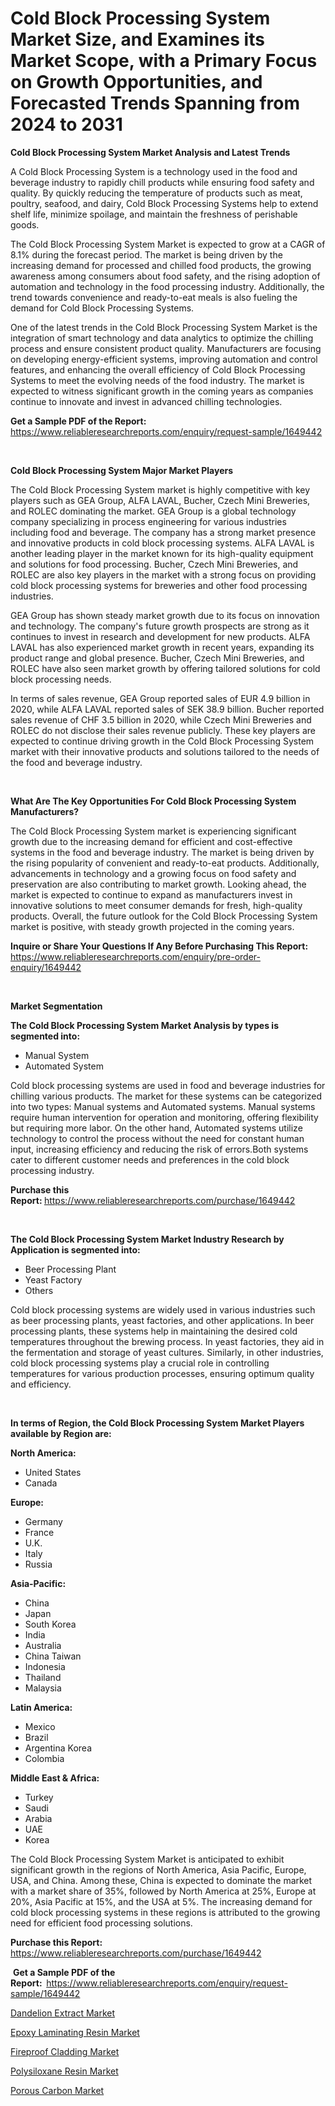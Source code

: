 <p><h1>Cold Block Processing System Market Size, and Examines its Market Scope, with a Primary Focus on Growth Opportunities, and Forecasted Trends Spanning from 2024 to 2031</h1></p><p><strong>Cold Block Processing System Market Analysis and Latest Trends</strong></p>
<p><p>A Cold Block Processing System is a technology used in the food and beverage industry to rapidly chill products while ensuring food safety and quality. By quickly reducing the temperature of products such as meat, poultry, seafood, and dairy, Cold Block Processing Systems help to extend shelf life, minimize spoilage, and maintain the freshness of perishable goods.</p><p>The Cold Block Processing System Market is expected to grow at a CAGR of 8.1% during the forecast period. The market is being driven by the increasing demand for processed and chilled food products, the growing awareness among consumers about food safety, and the rising adoption of automation and technology in the food processing industry. Additionally, the trend towards convenience and ready-to-eat meals is also fueling the demand for Cold Block Processing Systems.</p><p>One of the latest trends in the Cold Block Processing System Market is the integration of smart technology and data analytics to optimize the chilling process and ensure consistent product quality. Manufacturers are focusing on developing energy-efficient systems, improving automation and control features, and enhancing the overall efficiency of Cold Block Processing Systems to meet the evolving needs of the food industry. The market is expected to witness significant growth in the coming years as companies continue to innovate and invest in advanced chilling technologies.</p></p>
<p><strong>Get a Sample PDF of the Report:&nbsp;</strong> <a href="https://www.reliableresearchreports.com/enquiry/request-sample/1649442">https://www.reliableresearchreports.com/enquiry/request-sample/1649442</a></p>
<p>&nbsp;</p>
<p><strong>Cold Block Processing System Major Market Players</strong></p>
<p><p>The Cold Block Processing System market is highly competitive with key players such as GEA Group, ALFA LAVAL, Bucher, Czech Mini Breweries, and ROLEC dominating the market. GEA Group is a global technology company specializing in process engineering for various industries including food and beverage. The company has a strong market presence and innovative products in cold block processing systems. ALFA LAVAL is another leading player in the market known for its high-quality equipment and solutions for food processing. Bucher, Czech Mini Breweries, and ROLEC are also key players in the market with a strong focus on providing cold block processing systems for breweries and other food processing industries.</p><p>GEA Group has shown steady market growth due to its focus on innovation and technology. The company's future growth prospects are strong as it continues to invest in research and development for new products. ALFA LAVAL has also experienced market growth in recent years, expanding its product range and global presence. Bucher, Czech Mini Breweries, and ROLEC have also seen market growth by offering tailored solutions for cold block processing needs.</p><p>In terms of sales revenue, GEA Group reported sales of EUR 4.9 billion in 2020, while ALFA LAVAL reported sales of SEK 38.9 billion. Bucher reported sales revenue of CHF 3.5 billion in 2020, while Czech Mini Breweries and ROLEC do not disclose their sales revenue publicly. These key players are expected to continue driving growth in the Cold Block Processing System market with their innovative products and solutions tailored to the needs of the food and beverage industry.</p></p>
<p>&nbsp;</p>
<p><strong>What Are The Key Opportunities For Cold Block Processing System Manufacturers?</strong></p>
<p><p>The Cold Block Processing System market is experiencing significant growth due to the increasing demand for efficient and cost-effective systems in the food and beverage industry. The market is being driven by the rising popularity of convenient and ready-to-eat products. Additionally, advancements in technology and a growing focus on food safety and preservation are also contributing to market growth. Looking ahead, the market is expected to continue to expand as manufacturers invest in innovative solutions to meet consumer demands for fresh, high-quality products. Overall, the future outlook for the Cold Block Processing System market is positive, with steady growth projected in the coming years.</p></p>
<p><strong>Inquire or Share Your Questions If Any Before Purchasing This Report:</strong> <a href="https://www.reliableresearchreports.com/enquiry/pre-order-enquiry/1649442">https://www.reliableresearchreports.com/enquiry/pre-order-enquiry/1649442</a></p>
<p>&nbsp;</p>
<p><strong>Market Segmentation</strong></p>
<p><strong>The Cold Block Processing System Market Analysis by types is segmented into:</strong></p>
<p><ul><li>Manual System</li><li>Automated System</li></ul></p>
<p><p>Cold block processing systems are used in food and beverage industries for chilling various products. The market for these systems can be categorized into two types: Manual systems and Automated systems. Manual systems require human intervention for operation and monitoring, offering flexibility but requiring more labor. On the other hand, Automated systems utilize technology to control the process without the need for constant human input, increasing efficiency and reducing the risk of errors.Both systems cater to different customer needs and preferences in the cold block processing industry.</p></p>
<p><strong>Purchase this Report:&nbsp;</strong><a href="https://www.reliableresearchreports.com/purchase/1649442">https://www.reliableresearchreports.com/purchase/1649442</a></p>
<p>&nbsp;</p>
<p><strong>The Cold Block Processing System Market Industry Research by Application is segmented into:</strong></p>
<p><ul><li>Beer Processing Plant</li><li>Yeast Factory</li><li>Others</li></ul></p>
<p><p>Cold block processing systems are widely used in various industries such as beer processing plants, yeast factories, and other applications. In beer processing plants, these systems help in maintaining the desired cold temperatures throughout the brewing process. In yeast factories, they aid in the fermentation and storage of yeast cultures. Similarly, in other industries, cold block processing systems play a crucial role in controlling temperatures for various production processes, ensuring optimum quality and efficiency.</p></p>
<p>&nbsp;</p>
<p><strong>In terms of Region, the Cold Block Processing System Market Players available by Region are:</strong></p>
<p>
    <p> <strong> North America: </strong>
        <ul>
            <li>United States</li>
            <li>Canada</li>
        </ul>
        </p> 
    <p> <strong> Europe: </strong>
        <ul>
            <li>Germany</li>
            <li>France</li>
            <li>U.K.</li>
            <li>Italy</li>
            <li>Russia</li>
        </ul>
        </p> 
    <p> <strong> Asia-Pacific: </strong>
        <ul>
            <li>China</li>
            <li>Japan</li>
            <li>South Korea</li>
            <li>India</li>
            <li>Australia</li>
            <li>China Taiwan</li>
            <li>Indonesia</li>
            <li>Thailand</li>
            <li>Malaysia</li>
        </ul>
        </p> 
    <p> <strong> Latin America: </strong>
        <ul>
            <li>Mexico</li>
            <li>Brazil</li>
            <li>Argentina Korea</li>
            <li>Colombia</li>
        </ul>
        </p> 
    <p> <strong> Middle East & Africa: </strong>
        <ul>
            <li>Turkey</li>
            <li>Saudi</li>
            <li>Arabia</li>
            <li>UAE</li>
            <li>Korea</li>
        </ul>
    </p>
    </p>
<p><p>The Cold Block Processing System Market is anticipated to exhibit significant growth in the regions of North America, Asia Pacific, Europe, USA, and China. Among these, China is expected to dominate the market with a market share of 35%, followed by North America at 25%, Europe at 20%, Asia Pacific at 15%, and the USA at 5%. The increasing demand for cold block processing systems in these regions is attributed to the growing need for efficient food processing solutions.</p></p>
<p><strong>Purchase this Report: </strong><a href="https://www.reliableresearchreports.com/purchase/1649442">https://www.reliableresearchreports.com/purchase/1649442</a></p>
<p>&nbsp;<strong>Get a Sample PDF of the Report:&nbsp;&nbsp;</strong><a href="https://www.reliableresearchreports.com/enquiry/request-sample/1649442">https://www.reliableresearchreports.com/enquiry/request-sample/1649442</a></p>
<p><strong></strong></p>
<p><p><a href="https://medium.com/@andrewgarza766/dandelion-extract-market-outlook-industry-overview-and-forecast-2024-to-2031-2d4fb0c7fecd">Dandelion Extract Market</a></p><p><a href="https://medium.com/@nayelibosco/epoxy-laminating-resin-market-trends-forecast-and-competitive-analysis-to-2031-17dae5f6c863">Epoxy Laminating Resin Market</a></p><p><a href="https://medium.com/@nayelibosco/fireproof-cladding-market-competitive-analysis-market-trends-and-forecast-to-2031-c3f7873e4c13">Fireproof Cladding Market</a></p><p><a href="https://medium.com/@adahhagenes4545/polysiloxane-resin-nbsp-market-focuses-on-market-share-size-and-projected-forecast-till-2031-362f4758e247">Polysiloxane Resin Market</a></p><p><a href="https://medium.com/@adahhagenes4545/porous-carbon-market-trends-and-market-analysis-forecasted-for-period-2024-2031-48c54361f94e">Porous Carbon Market</a></p></p>